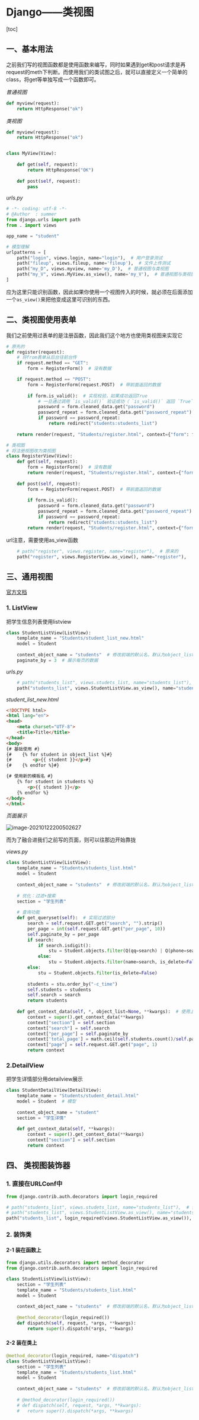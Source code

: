 # Django——类视图

[toc]

## 一、基本用法

之前我们写的视图函数都是使用函数来编写，同时如果遇到get和post请求是再request的meth下判断。而使用我们的类试图之后，就可以直接定义一个简单的class，将get等单独写成一个函数即可。

*普通视图*

```python
def myview(request):
	return HttpResponse("ok")
```

*类视图*

```python
def myview(request):
	return HttpResponse("ok")


class MyView(View):
	
	def get(self, request):
		return HttpResponse("OK")
	
	def post(self, request):
		pass
```

*urls.py*

```python
# -*- coding: utf-8 -*-
# @Author  : summer
from django.urls import path
from . import views

app_name = "student"

# 模型理解
urlpatterns = [
	path("login", views.login, name="login"),  # 用户登录测试
	path("fileup", views.fileup, name='fileup'),  # 文件上传测试
	path("my_D", views.myview, name='my_D'),  # 普通视图与类视图
	path("my_V", views.MyView.as_view(), name='my_V'),  # 普通视图与类视图
]
```

应为这里只能识别函数，因此如果你使用一个视图传入的时候，就必须在后面添加一个`as_view()`来把他变成这里可识别的东西。

## 二、类视图使用表单

我们之前使用过表单的是注册函数，因此我们这个地方也使用类视图来实现它

```python
# 原先的
def register(request):
	# 将from表单从后台往前台传
	if request.method == "GET":
		form = RegisterForm()  # 没有数据

	if request.method == "POST":
		form = RegisterForm(request.POST)  # 带前面返回的数据
		
		if form.is_valid():  # 实现校验，如果成功返回True
			# 一旦通过调用 `is_valid()` 验证成功（ `is_valid()` 返回 `True` ），已验证的表单数据将被放到 `form.cleaned_data` 字典中。这里的数据已经很好的为你转化为Python类型。
			password = form.cleaned_data.get("password")
			password_repeat = form.cleaned_data.get("password_repeat")
			if password == password_repeat:
				return redirect("students:students_list")
			
	return render(request, "Students/register.html", context={"form": form})

# 类视图
# 将注册视图改为类视图
class RegisterView(View):
	def get(self, request):
		form = RegisterForm()  # 没有数据
		return render(request, "Students/register.html", context={"form": form})
	
	def post(self, request):
		form = RegisterForm(request.POST)  # 带前面返回的数据
		
		if form.is_valid():
			password = form.cleaned_data.get("password")
			password_repeat = form.cleaned_data.get("password_repeat")
			if password == password_repeat:
				return redirect("students:students_list")
		return render(request, "Students/register.html", context={"form": form})
```

url注意，需要使用as_view函数

```python
	# path("register", views.register, name="register"),  # 原来的
	path("register", views.RegisterView.as_view(), name="register"),
```

## 三、通用视图

[官方文档](https://docs.djangoproject.com/zh-hans/3.1/ref/class-based-views/generic-display/)

### 1. ListView

把学生信息列表使用listview

```python
class StudentListView(ListView):
	template_name = "Students/student_list_new.html"
	model = Student
	
	context_object_name = "students"  # 修改前端的默认名，默认为object_list
	paginate_by = 3  # 展示每页的数据
```

*urls.py*

```python
	# path("students_list", views.studets_list, name="students_list"),
	path("students_list", views.StudentListView.as_view(), name="students_list"),
```

*student_list_new.html*

````html
<!DOCTYPE html>
<html lang="en">
<head>
    <meta charset="UTF-8">
    <title>Title</title>
</head>
<body>
{# 基础使用 #}
{#    {% for student in object_list %}#}
{#        <p>{{ student }}</p>#}
{#    {% endfor %}#}

{# 使用新的模板名 #}
    {% for student in students %}
        <p>{{ student }}</p>
    {% endfor %}
</body>
</html>
````

*页面展示*

![image-20210122200502627](imgs/image-20210122200502627.png)

而为了融合进我们之前写的页面，则可以往那边开始靠拢

*views.py*

```python
class StudentListView(ListView):
	template_name = "Students/students_list.html"
	model = Student
	
	context_object_name = "students"  # 修改前端的默认名，默认为object_list
	
	# 优化：过滤+搜索
	section = "学生列表"
	
	# 查询功能
	def get_queryset(self):  # 实现过滤部分
		search = self.request.GET.get("search", "").strip()
		per_page = int(self.request.GET.get("per_page", 10))
		self.paginate_by = per_page
		if search:
			if search.isdigit():
				stu = Student.objects.filter(Q(qq=search) | Q(phone=search), is_delete=False)
			else:
				stu = Student.objects.filter(name=search, is_delete=False)
		else:
			stu = Student.objects.filter(is_delete=False)
		
		students = stu.order_by("-c_time")
		self.students = students
		self.search = search
		return students
	
	def get_context_data(self, *, object_list=None, **kwargs):  # 使用上下文
		context = super().get_context_data(**kwargs)
		context["section"] = self.section
		context["search"] = self.search
		context["per_page"] = self.paginate_by
		context['total_page'] = math.ceil(self.students.count()/self.paginate_by)
		context["page"] = self.request.GET.get("page", 1)
		return context
```

### 2.DetailView

把学生详情部分用detailview展示

```python
class StudentDetailView(DetailView):
	template_name = "Students/student_detail.html"
	model = Student  # 模型
	
	context_object_name = "student"
	section = "学生详情"
	
	def get_context_data(self, **kwargs):
		context = super().get_context_data(**kwargs)
		context["section"] = self.section
		return context
```

## 四、 类视图装饰器

### 1. 直接在URLConf中

```python
from django.contrib.auth.decorators import login_required

# path("students_list", views.studets_list, name="students_list"),  # 普通写法
# path("students_list", views.StudentListView.as_view(), name="students_list"),  # 类视图写法
path("students_list", login_required(views.StudentListView.as_view()), 
```

### 2. 装饰类

#### 2-1 装在函数上

```python
from django.utils.decorators import method_decorator
from django.contrib.auth.decorators import login_required

class StudentListView(ListView):
	section = "学生列表"
	template_name = "Students/students_list.html"
	model = Student
	
	context_object_name = "students"  # 修改前端的默认名，默认为object_list
	
	@method_decorator(login_required())
	def dispatch(self, request, *args, **kwargs):
		return super().dispatch(*args, **kwargs)
```

#### 2-2  装在类上

```python
@method_decorator(login_required, name="dispatch")
class StudentListView(ListView):
	section = "学生列表"
	template_name = "Students/students_list.html"
	model = Student
	
	context_object_name = "students"  # 修改前端的默认名，默认为object_list
	
	# @method_decorator(login_required())
	# def dispatch(self, request, *args, **kwargs):
	# 	return super().dispatch(*args, **kwargs)
```


